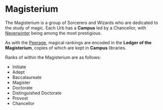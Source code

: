 # Magisterium

The Magisterium is a group of Sorcerers and Wizards who are dedicated to the study of magic. Each Urb has a **Campus** led by a Chancellor, with [Neverwinter] being among the most prestigious.

As with the [Peerage], magical rankings are encoded in the **Ledger of the Magisterium**, copies of which are kept in **Campus** libraries.

Ranks of within the Magisterium are as follows:

- Initiate
- Adept
- Baccalaureate
- Magister
- Doctorate
- Distinguished Doctorate
- Provost
- Chancellor

[Neverwinter]: ../background/neverwinter.md
[Peerage]: ../game/peerage.md
